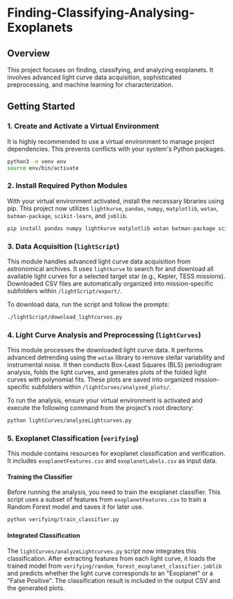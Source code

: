 # Finding-Classifying-Analysing-Exoplanets

## Overview
This project focuses on finding, classifying, and analyzing exoplanets. It involves advanced light curve data acquisition, sophisticated preprocessing, and machine learning for characterization.

## Getting Started

### 1. Create and Activate a Virtual Environment
It is highly recommended to use a virtual environment to manage project dependencies. This prevents conflicts with your system's Python packages.

```bash
python3 -m venv env
source env/bin/activate
```

### 2. Install Required Python Modules
With your virtual environment activated, install the necessary libraries using pip. This project now utilizes `lightkurve`, `pandas`, `numpy`, `matplotlib`, `wotan`, `batman-package`, `scikit-learn`, and `joblib`.

```bash
pip install pandas numpy lightkurve matplotlib wotan batman-package scikit-learn joblib
```

### 3. Data Acquisition (`lightScript`)
This module handles advanced light curve data acquisition from astronomical archives. It uses `lightkurve` to search for and download all available light curves for a selected target star (e.g., Kepler, TESS missions). Downloaded CSV files are automatically organized into mission-specific subfolders within `/lightScript/export/`.

To download data, run the script and follow the prompts:

```bash
./lightScript/download_lightcurves.py
```

### 4. Light Curve Analysis and Preprocessing (`lightCurves`)
This module processes the downloaded light curve data. It performs advanced detrending using the `wotan` library to remove stellar variability and instrumental noise. It then conducts Box-Least Squares (BLS) periodogram analysis, folds the light curves, and generates plots of the folded light curves with polynomial fits. These plots are saved into organized mission-specific subfolders within `/lightCurves/analyzed_plots/`.

To run the analysis, ensure your virtual environment is activated and execute the following command from the project's root directory:

```bash
python lightCurves/analyzeLightcurves.py
```

### 5. Exoplanet Classification (`verifying`)
This module contains resources for exoplanet classification and verification. It includes `exoplanetFeatures.csv` and `exoplanetLabels.csv` as input data.

#### Training the Classifier
Before running the analysis, you need to train the exoplanet classifier. This script uses a subset of features from `exoplanetFeatures.csv` to train a Random Forest model and saves it for later use.

```bash
python verifying/train_classifier.py
```

#### Integrated Classification
The `lightCurves/analyzeLightcurves.py` script now integrates this classification. After extracting features from each light curve, it loads the trained model from `verifying/random_forest_exoplanet_classifier.joblib` and predicts whether the light curve corresponds to an "Exoplanet" or a "False Positive". The classification result is included in the output CSV and the generated plots.
